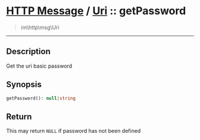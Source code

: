 # [HTTP Message](http.md) / [Uri](http-Uri.md) :: getPassword
 > im\http\msg\Uri
____

## Description
Get the uri basic password

## Synopsis
```php
getPassword(): null|string
```

## Return
This may return `NULL` if password has not been defined
